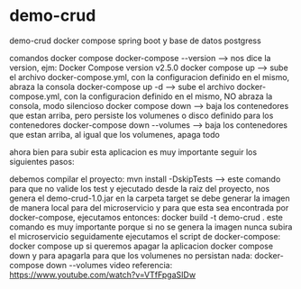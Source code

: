 # demo-crud
demo-crud docker compose spring boot y base de datos postgress

comandos docker compose
docker-compose --version --> nos dice la version, ejm: Docker Compose version v2.5.0 docker compose up --> sube el archivo docker-compose.yml, con la configuracion definido en el mismo, abraza la consola docker-compose up -d --> sube el archivo docker-compose.yml, con la configuracion definido en el mismo, NO abraza la consola, modo silencioso docker compose down --> baja los contenedores que estan arriba, pero persiste los volumenes o disco definido para los contenedores docker-compose down --volumes --> baja los contenedores que estan arriba, al igual que los volumenes, apaga todo

ahora bien para subir esta aplicacion es muy importante seguir los siguientes pasos:

debemos compilar el proyecto: mvn install -DskipTests --> este comando para que no valide los test y ejecutado desde la raiz del proyecto, nos genera el demo-crud-1.0.jar en la carpeta target
se debe generar la imagen de manera local para del microservicio y para que esta sea encontrada por docker-compose, ejecutamos entonces: docker build -t demo-crud . este comando es muy importante porque si no se genera la imagen nunca subira el microservicio
seguidamente ejecutamos el script de docker-compose: docker compose up
si queremos apagar la aplicacion docker compose down y para apagarla para que los volumenes no persistan nada: docker-compose down --volumes
video referencia: https://www.youtube.com/watch?v=VTfFpgaSIDw
